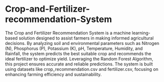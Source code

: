 # Crop-and-Fertilizer-recommendation-System

The Crop and Fertilizer Recommendation System is a machine learning-based solution designed to assist farmers in making informed agricultural decisions. 
By analyzing soil and environmental parameters such as Nitrogen (N), Phosphorus (P), Potassium (K), pH, Temperature, Humidity, and Rainfall, the system predicts the best suitable crop and recommends the ideal fertilizer to optimize yield. 
Leveraging the Random Forest Algorithm, this project ensures accurate and reliable predictions. The system is built using datasets like crop_recommendation.csv and fertilizer.csv, focusing on enhancing farming efficiency and sustainability.
